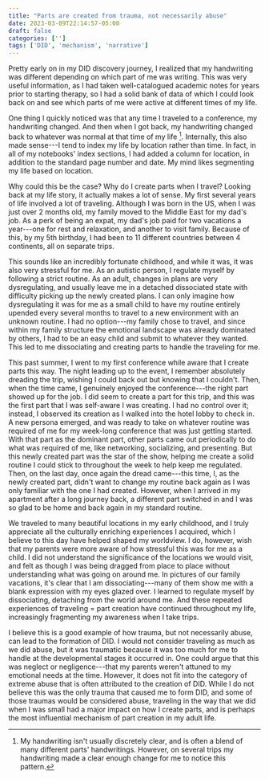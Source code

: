 ```yaml
---
title: "Parts are created from trauma, not necessarily abuse"
date: 2023-03-09T22:14:57-05:00
draft: false
categories: ['']
tags: ['DID', 'mechanism', 'narrative']
---
```


Pretty early on in my DID discovery journey, I realized that my handwriting was different depending on which part of me was writing. This was very useful information, as I had taken well-catalogued academic notes for years prior to starting therapy, so I had a solid bank of data of which I could look back on and see which parts of me were active at different times of my life. 

One thing I quickly noticed was that any time I traveled to a conference, my handwriting changed. And then when I got back, my handwriting changed back to whatever was normal at that time of my life [^1].
Internally, this also made sense---I tend to index my life by location rather than time. In fact, in all of my notebooks' index sections, I had added a column for location, in addition to the standard page number and date. My mind likes segmenting my life based on location.
 [^1]: My handwriting isn't usually discretely clear, and is often a blend of many different parts' handwritings. However, on several trips my handwriting made a clear enough change for me to notice this pattern.

Why could this be the case? Why do I create parts when I travel? Looking back at my life story, it actually makes a lot of sense.
My first several years of life involved a lot of traveling. Although I was born in the US, when I was just over 2 months old, my family moved to the Middle East for my dad's job. 
As a perk of being an expat, my dad's job paid for two vacations a year---one for rest and relaxation, and another to visit family.
Because of this, by my 5th birthday, I had been to 11 different countries between 4 continents, all on separate trips. 

This sounds like an incredibly fortunate childhood, and while it was, it was also very stressful for me.
As an autistic person, I regulate myself by following a strict routine. As an adult, changes in plans are very dysregulating, and usually leave me in a detached dissociated state with difficulty picking up the newly created plans. 
I can only imagine how dysregulating it was for me as a small child to have my routine entirely upended every several months to travel to a new environment with an unknown routine. 
I had no option---my family chose to travel, and since within my family structure the emotional landscape was already dominated by others, I had to be an easy child and submit to whatever they wanted. This led to me dissociating and creating parts to handle the traveling for me.



This past summer, I went to my first conference while aware that I create parts this way. 
The night leading up to the event, I remember absolutely dreading the trip, wishing I could back out but knowing that I couldn't. Then, when the time came, I genuinely enjoyed the conference---the right part showed up for the job. I did seem to create a part for this trip, and this was the first part that I was self-aware I was creating. I had no control over it; instead, I observed its creation as I walked into the hotel lobby to check in. A new persona emerged, and was ready to take on whatever routine was required of me for my week-long conference that was just getting started. With that part as the dominant part, other parts came out periodically to do what was required of me, like networking, socializing, and presenting. But this newly created part was the star of the show, helping me create a solid routine I could stick to throughout the week to help keep me regulated. Then, on the last day, once again the dread came---this time, I, as the newly created part, didn't want to change my routine back again as I was only familiar with the one I had created. However, when I arrived in my apartment after a long journey back, a different part switched in and I was so glad to be home and back again in my standard routine.

We traveled to many beautiful locations in my early childhood, and I truly appreciate all the culturally enriching experiences I acquired, which I believe to this day have helped shaped my worldview. I do, however, wish that my parents were more aware of how stressful this was for me as a child. I did not understand the significance of the locations we would visit, and felt as though I was being dragged from place to place without understanding what was going on around me. In pictures of our family vacations, it's clear that I am dissociating---many of them show me with a blank expression with my eyes glazed over. I learned to regulate myself by dissociating, detaching from the world around me. And these repeated experiences of traveling = part creation have continued throughout my life, increasingly fragmenting my awareness when I take trips.

I believe this is a good example of how trauma, but not necessarily abuse, can lead to the formation of DID.
I would not consider traveling as much as we did abuse, but it was traumatic because it was too much for me to handle at the developmental stages it occurred in.
One could argue that this was neglect or negligence---that my parents weren't attuned to my emotional needs at the time. 
However, it does not fit into the category of extreme abuse that is often attributed to the creation of DID. 
While I do not believe this was the only trauma that caused me to form DID, and some of those traumas would be considered abuse, 
traveling in the way that we did when I was small had a major impact on how I create parts, and is perhaps the most influential mechanism of part creation in my adult life. 



<!--

One part of me is very grateful that I had traveled so much in my childhood because that meant that I had already seen everything I would ever to in life and would never have to travel again. That part of me sees vacations a check box to complete, rather than an experience to enjoy. This line of thinking was influenced by the stress I 


 I, as the newly created part, did not want to change my routine back again.

I was a very well traveled child, and while I used to think of this as an amazing opportunity 
I even in my adult life, and is perhaps the most influential 


One could argue that this was neglect, not abuse.


With that being said, in my adult life at least, I do enjoy vacations---I'd create a part to enjoy them for me as the me that deals with every day life does not like interruptions.

One part of me was very happy that I had traveled so much as a child because that would mean that I wouldn't 
My understanding of vacations was that they were a check box to complete, rather than an experience to enjoy.
With that being said, I did enjoy them---I'd create a part to enjoy them for me as the me that deals with every day life does not like interruptions.
With that being said, I did enjoy them---I'd create a part to enjoy them for me as the me that deals with every day life does not like interruptions.

I did not understand the significance of the locations I was being 


My system is very chaotic---I seem to split parts in complex 

As I understand it, one can create parts to respond to stressors in their environment.

To me, traveling is stressful. And incredibly unpredictable. When I was young, I didn't know what was going on in the environment around me as my parents moved me from landmark to landmark that I didn't understand the significance of. 

By the time I was 5 years old, I had been to 11 different countries between 4 continents, all on separate trips. I did not understand the significance of the locations I was being 

One of the first mechanisms of creating parts 

I have kept detailed work journals for 
Something I've always done 

At first, it didn't make sense to me 
Over time, it became obvious why.


As a polyfragmented system, I seem to split parts
Early into my discovery journey, something puzzled me. I learned pretty quicky 

My first several years of life were very chaotic. Although I was born in the US, when I was just over 2 months old, my family moved to the Middle East for my dad's job. 
For my whole life up to that point, while my handwriting was floridly changing, I never had questioned it or honestly really noticed it. Now, I am very thankful that I have a solid visual indicator for which parts of me were active at different times of my life.
-->
